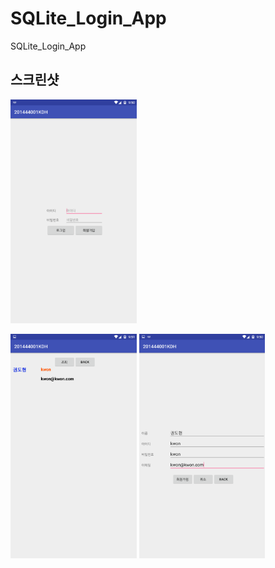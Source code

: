 # SQLite_Login_App
SQLite_Login_App

**스크린샷**
---  
  
<img src="./image/main.png" width="40%"/>  
  
<img src="./image/jj.png" width="40%"/> <img src="./image/register.png" width="40%"/>  
